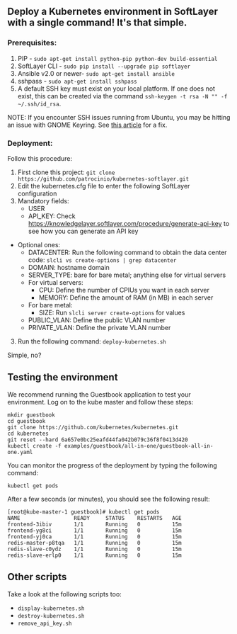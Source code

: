 ## Deploy a Kubernetes environment in SoftLayer with a single command! It's that simple.

### Prerequisites:
1. PIP - `sudo apt-get install python-pip python-dev build-essential`
2. SoftLayer CLI - `sudo pip install --upgrade pip softlayer`
3. Ansible v2.0 or newer- `sudo apt-get install ansible`
4. sshpass - `sudo apt-get install sshpass`
5. A default SSH key must exist on your local platform.  If one does not exist, this can be created via the command `ssh-keygen -t rsa -N "" -f ~/.ssh/id_rsa`.

NOTE:  If you encounter SSH issues running from Ubuntu, you may be hitting an issue with GNOME Keyring.  See [this article](https://chrisjean.com/ubuntu-ssh-fix-for-agent-admitted-failure-to-sign-using-the-key/) for a fix.

### Deployment:
Follow this procedure:

1. First clone this project: `git clone https://github.com/patrocinio/kubernetes-softlayer.git`
2. Edit the kubernetes.cfg file to enter the following SoftLayer configuration
3. Mandatory fields:
   * USER
   * API_KEY: Check https://knowledgelayer.softlayer.com/procedure/generate-api-key to see how you can generate an API key
* Optional ones:
   * DATACENTER: Run the following command to obtain the data center code: `slcli vs create-options | grep datacenter`
   * DOMAIN: hostname domain
   * SERVER_TYPE: bare for bare metal; anything else for virtual servers
   * For virtual servers:
	   * CPU: Define the number of CPIUs you want in each server
   		* MEMORY: Define the amount of RAM (in MB) in each server
   * For bare metal:
   		* SIZE: Run `slcli server create-options` for values
   * PUBLIC_VLAN: Define the public VLAN number
   * PRIVATE_VLAN: Define the private VLAN number

3. Run the following command:
`deploy-kubernetes.sh`

Simple, no?

## Testing the environment

We recommend running the Guestbook application to test your environment.
Log on to the kube master and follow these steps:

    mkdir guestbook
    cd guestbook
    git clone https://github.com/kubernetes/kubernetes.git
    cd kubernetes
    git reset --hard 6a657e0bc25eafd44fa042b079c36f8f0413d420
    kubectl create -f examples/guestbook/all-in-one/guestbook-all-in-one.yaml

You can monitor the progress of the deployment by typing the following command:

    kubectl get pods

After a few seconds (or minutes), you should see the following result:

    [root@kube-master-1 guestbook]# kubectl get pods
    NAME                 READY     STATUS    RESTARTS   AGE
    frontend-3ibiv       1/1       Running   0          15m
    frontend-yg8ci       1/1       Running   0          15m
    frontend-yj0ca       1/1       Running   0          15m
    redis-master-p8tqa   1/1       Running   0          15m
    redis-slave-c0ydz    1/1       Running   0          15m
    redis-slave-erlp0    1/1       Running   0          15m

## Other scripts

Take a look at the following scripts too:

* `display-kubernetes.sh`
* `destroy-kubernetes.sh`
* `remove_api_key.sh`
